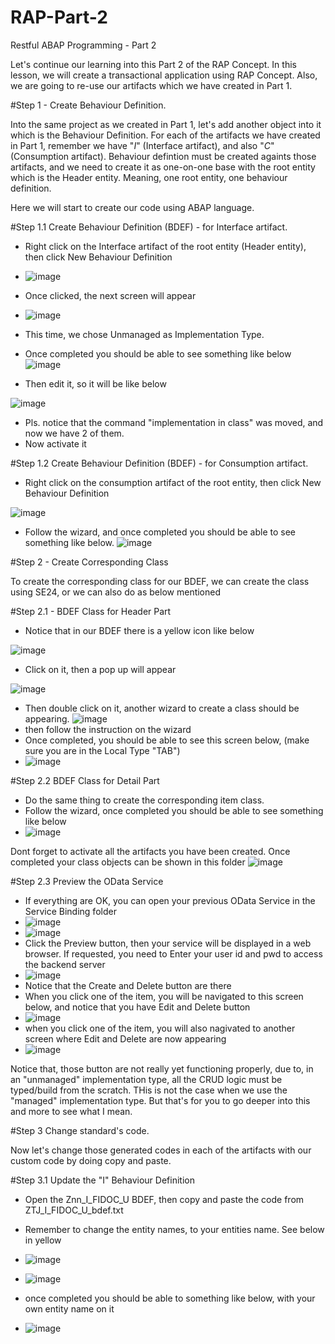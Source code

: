 # RAP-Part-2
Restful ABAP Programming - Part 2

Let's continue our learning into this Part 2 of the RAP Concept.
In this lesson, we will create a transactional application using RAP Concept.
Also, we are going to re-use our artifacts which we have created in Part 1.

#Step 1 - Create Behaviour Definition.

Into the same project as we created in Part 1, let's add another object into it which is the Behaviour Definition.
For each of the artifacts we have created in Part 1, remember we have "_I_" (Interface artifact), and also "_C_" (Consumption artifact).
Behaviour defintion must be created againts those artifacts, and we need to create it as one-on-one base with the root entity which is the Header entity.
Meaning, one root entity, one behaviour definition. 

Here we will start to create our code using ABAP language.

#Step 1.1 Create Behaviour Definition (BDEF) -  for Interface artifact.
  - Right click on the Interface artifact of the root entity (Header entity), then click New Behaviour Definition
  - ![image](https://user-images.githubusercontent.com/39553318/190392747-919fb6ed-4963-434b-a461-fdc7d95c23c1.png)
  - Once clicked, the next screen will appear
  - ![image](https://user-images.githubusercontent.com/39553318/190392966-f18c9cfe-d395-4c4c-becd-aeb48c4918eb.png)
  - This time, we chose Unmanaged as Implementation Type.
  - Once completed you should be able to see something like below
  ![image](https://user-images.githubusercontent.com/39553318/191250955-66e9f53f-0745-4d4a-b7b1-c975f23936e7.png)

  - Then edit it, so it will be like below
  
  ![image](https://user-images.githubusercontent.com/39553318/191250683-2f112eec-05da-4b4a-8549-1f9a9e040a96.png)
  
  - Pls. notice that the command "implementation in class" was moved, and now we have 2 of them.
  - Now activate it

#Step 1.2 Create Behaviour Definition (BDEF) -  for Consumption artifact.

  - Right click on the consumption artifact of the root entity, then click New Behaviour Definition
  
  ![image](https://user-images.githubusercontent.com/39553318/190974326-41656dd3-d11d-4764-a888-383972dbe840.png)
  - Follow the wizard, and once completed you should be able to see something like below.
  ![image](https://user-images.githubusercontent.com/39553318/191252010-19903bc3-cc39-46de-b1e3-e4ce973d9a95.png)


#Step 2 - Create Corresponding Class

To create the corresponding class for our BDEF, we can create the class using SE24, or we can also do as below mentioned

#Step 2.1 - BDEF Class for Header Part
  - Notice that in our BDEF there is a yellow icon like below

![image](https://user-images.githubusercontent.com/39553318/190970734-0b9a1801-0418-40b2-8732-f1dac3ff594f.png)
  - Click on it, then a pop up will appear

![image](https://user-images.githubusercontent.com/39553318/190971309-c420217d-6a3d-4585-a3b8-512fdb24479f.png)
  - Then double click on it, another wizard to create a class should be appearing.
  ![image](https://user-images.githubusercontent.com/39553318/190971511-07a6e68c-1838-43b8-bd4e-bd0be4ca0be7.png)
  - then follow the instruction on the wizard
  - Once completed, you should be able to see this screen below, (make sure you are in the Local Type "TAB")
  - ![image](https://user-images.githubusercontent.com/39553318/191252924-1b37aaab-a163-4e01-aa4a-54af1248b7e3.png)

#Step 2.2 BDEF Class for Detail Part
  - Do the same thing to create the corresponding item class.
  - Follow the wizard, once completed you should be able to see something like below
  - ![image](https://user-images.githubusercontent.com/39553318/191253476-1dfcb4fb-7128-43bb-955f-1c33264199b0.png)

Dont forget to activate all the artifacts you have been created. Once completed your class objects can be shown in this folder
![image](https://user-images.githubusercontent.com/39553318/191138431-6bc19c6e-162c-4e55-897d-7bd2a8fe3c57.png)

#Step 2.3 Preview the OData Service
  - If everything are OK, you can open your previous OData Service in the Service Binding folder
  - ![image](https://user-images.githubusercontent.com/39553318/191143066-be86247d-07c1-45f9-bb75-8005a475626b.png)
  - ![image](https://user-images.githubusercontent.com/39553318/191143131-6a16bc13-1b88-4969-bd24-35397d8a90c5.png)
  - Click the Preview button, then your service will be displayed in a web browser. If requested, you need to Enter your user id and pwd to access the backend server
  - ![image](https://user-images.githubusercontent.com/39553318/191253928-f6d9e51e-a7df-45e9-971d-a03731633c56.png)
  - Notice that the Create and Delete button are there
  - When you click one of the item, you will be navigated to this screen below, and notice that you have Edit and Delete button
  - ![image](https://user-images.githubusercontent.com/39553318/191254241-ca3f4c59-f65c-4401-80c0-6b2e6e2b20d0.png)
  - when you click one of the item, you will also nagivated to another screen where Edit and Delete are now appearing
  - ![image](https://user-images.githubusercontent.com/39553318/191254461-bd6be9a1-5b1a-4c1c-aa8d-3bde17a4b68a.png)

 Notice that, those button are not really yet functioning properly, due to, in an "unmanaged" implementation type, all the CRUD logic must be typed/build from the scratch. THis is not the case when we use the "managed" implementation type. But that's for you to go deeper into this and more to see what I mean.

#Step 3 Change standard's code.

Now let's change those generated codes in each of the artifacts with our custom code by doing copy and paste.

#Step 3.1 Update the "I" Behaviour Definition
- Open the Znn_I_FIDOC_U BDEF, then copy and paste the code from ZTJ_I_FIDOC_U_bdef.txt
- Remember to change the entity names, to your entities name. See below in yellow
- ![image](https://user-images.githubusercontent.com/39553318/191257546-4d9b335c-068c-406a-9245-6d03c6df8653.png)

- ![image](https://user-images.githubusercontent.com/39553318/191258311-86454e65-e10d-49f8-9eb1-c068c16924f9.png)

- once completed you should be able to something like below, with your own entity name on it
- ![image](https://user-images.githubusercontent.com/39553318/191258008-080f68ba-6a4b-4969-b57a-aa099857ce76.png)

